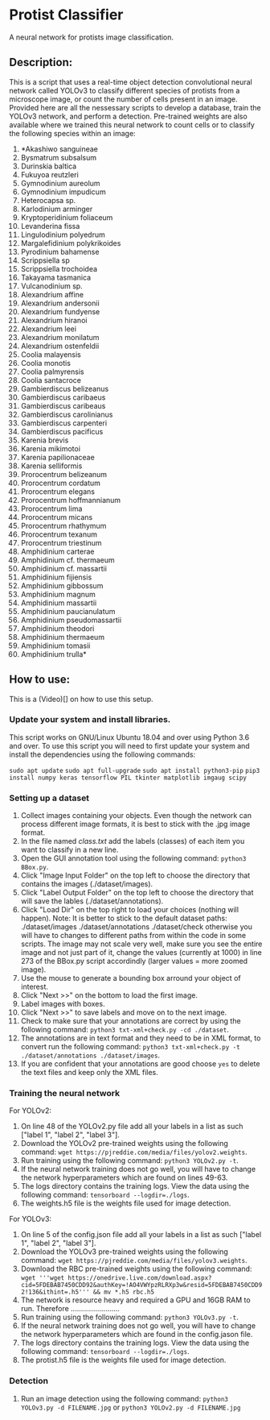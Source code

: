 # Protist Classifier
A neural network for protists image classification.

## Description:
This is a script that uses a real-time object detection convolutional neural network called YOLOv3 to classify different species of protists from a microscope image, or count the number of cells present in an image. Provided here are all the nessessary scripts to develop a database, train the YOLOv3 network, and perform a detection. Pre-trained weights are also available where we trained this neural network to count cells or to classify the following species within an image:

1. *Akashiwo sanguineae
2. Bysmatrum subsalsum
3. Durinskia baltica
4. Fukuyoa reutzleri
5. Gymnodinium aureolum
6. Gymnodinium impudicum
7. Heterocapsa sp.
8. Karlodinium arminger
9. Kryptoperidinium foliaceum
10. Levanderina fissa
11. Lingulodinium polyedrum
12. Margalefidinium polykrikoides
13. Pyrodinium bahamense
14. Scrippsiella sp
15. Scrippsiella trochoidea
16. Takayama tasmanica
17. Vulcanodinium sp.
18. Alexandrium affine
19. Alexandrium andersonii
20. Alexandrium fundyense
21. Alexandrium hiranoi
22. Alexandrium leei
23. Alexandrium monilatum
24. Alexandrium ostenfeldii
25. Coolia malayensis
26. Coolia monotis
27. Coolia palmyrensis
28. Coolia santacroce
29. Gambierdiscus belizeanus
30. Gambierdiscus caribaeus
31. Gambierdiscus caribeaus
32. Gambierdiscus carolinianus
33. Gambierdiscus carpenteri
34. Gambierdiscus pacificus
35. Karenia brevis
36. Karenia mikimotoi
37. Karenia papilionaceae
38. Karenia selliformis
39. Prorocentrum belizeanum
40. Prorocentrum cordatum
41. Prorocentrum elegans
42. Prorocentrum hoffmannianum
43. Prorocentrum lima
44. Prorocentrum micans
45. Prorocentrum rhathymum
46. Prorocentrum texanum
47. Prorocentrum triestinum
48. Amphidinium carterae
49. Amphidinium cf. thermaeum
50. Amphidinium cf. massartii
51. Amphidinium fijiensis
52. Amphidinium gibbossum
53. Amphidinium magnum
54. Amphidinium massartii
55. Amphidinium paucianulatum
56. Amphidinium pseudomassartii
57. Amphidinium theodori
58. Amphidinium thermaeum
59. Amphidinium tomasii
60. Amphidinium trulla*

## How to use:
This is a (Video)[] on how to use this setup.

### Update your system and install libraries.

This script works on GNU/Linux Ubuntu 18.04 and over using Python 3.6 and over. To use this script you will need to first update your system and install the dependencies using the following commands:

`sudo apt update`
`sudo apt full-upgrade`
`sudo apt install python3-pip`
`pip3 install numpy keras tensorflow PIL tkinter matplotlib imgaug scipy`

### Setting up a dataset
1. Collect images containing your objects. Even though the network can process different image formats, it is best to stick with the .jpg image format.
2. In the file named *class.txt* add the labels (classes) of each item you want to classify in a new line.
3. Open the GUI annotation tool using the following command: `python3 BBox.py`.
4. Click "Image Input Folder" on the top left to choose the directory that contains the images (./dataset/images).
5. Click "Label Output Folder" on the top left to choose the directory that will save the lables (./dataset/annotations).
6. Click "Load Dir" on the top right to load your choices (nothing will happen). Note: It is better to stick to the default dataset paths: ./dataset/images ./dataset/annotations ./dataset/check otherwise you will have to changes to different paths from within the code in some scripts. The image may not scale very well, make sure you see the entire image and not just part of it, change the values (currently at 1000) in line 273 of the BBox.py script accordindly (larger values = more zoomed image).
7. Use the mouse to generate a bounding box arround your object of interest.
8. Click "Next >>" on the bottom to load the first image.
9. Label images with boxes.
10. Click "Next >>" to save labels and move on to the next image.
11. Check to make sure that your annotations are correct by using the following command: `python3 txt-xml+check.py -cd ./dataset`.
12. The annotations are in text format and they need to be in XML format, to convert run the following command: `python3 txt-xml+check.py -t ./dataset/annotations ./dataset/images`.
13. If you are confident that your annotations are good choose `yes` to delete the text files and keep only the XML files.

### Training the neural network
For YOLOv2:
1. On line 48 of the YOLOv2.py file add all your labels in a list as such ["label 1", "label 2", "label 3"].
2. Download the YOLOv2 pre-trained weights using the following command: `wget https://pjreddie.com/media/files/yolov2.weights`.
3. Run training using the following command: `python3 YOLOv2.py -t`.
4. If the neural network training does not go well, you will have to change the network hyperparameters which are found on lines 49-63.
5. The logs directory contains the training logs. View the data using the following command: `tensorboard --logdir=./logs`.
6. The weights.h5 file is the weights file used for image detection.

For YOLOv3:
1. On line 5 of the config.json file add all your labels in a list as such ["label 1", "label 2", "label 3"].
2. Download the YOLOv3 pre-trained weights using the following command: `wget https://pjreddie.com/media/files/yolov3.weights`.
3. Download the RBC pre-trained weights using the following command: `wget '''wget https://onedrive.live.com/download.aspx?cid=5FDEBAB7450CDD92&authKey=!AO4VWYpzRLRXp3w&resid=5FDEBAB7450CDD92!136&ithint=.h5''' && mv *.h5 rbc.h5`
4. The network is resource heavy and required a GPU and 16GB RAM to run. Therefore ........................
5. Run training using the following command: `python3 YOLOv3.py -t`.
6. If the neural network training does not go well, you will have to change the network hyperparameters which are found in the config.jason file.
7. The logs directory contains the training logs. View the data using the following command: `tensorboard --logdir=./logs`.
8. The protist.h5 file is the weights file used for image detection.

### Detection
1. Run an image detection using the following command: `python3 YOLOv3.py -d FILENAME.jpg` or `python3 YOLOv2.py -d FILENAME.jpg`
